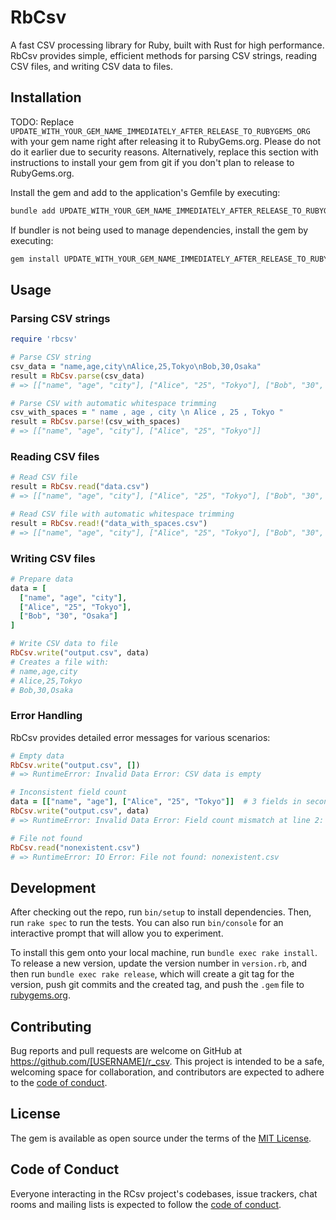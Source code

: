 # RbCsv

A fast CSV processing library for Ruby, built with Rust for high performance. RbCsv provides simple, efficient methods for parsing CSV strings, reading CSV files, and writing CSV data to files.

## Installation

TODO: Replace `UPDATE_WITH_YOUR_GEM_NAME_IMMEDIATELY_AFTER_RELEASE_TO_RUBYGEMS_ORG` with your gem name right after releasing it to RubyGems.org. Please do not do it earlier due to security reasons. Alternatively, replace this section with instructions to install your gem from git if you don't plan to release to RubyGems.org.

Install the gem and add to the application's Gemfile by executing:

```bash
bundle add UPDATE_WITH_YOUR_GEM_NAME_IMMEDIATELY_AFTER_RELEASE_TO_RUBYGEMS_ORG
```

If bundler is not being used to manage dependencies, install the gem by executing:

```bash
gem install UPDATE_WITH_YOUR_GEM_NAME_IMMEDIATELY_AFTER_RELEASE_TO_RUBYGEMS_ORG
```

## Usage

### Parsing CSV strings

```ruby
require 'rbcsv'

# Parse CSV string
csv_data = "name,age,city\nAlice,25,Tokyo\nBob,30,Osaka"
result = RbCsv.parse(csv_data)
# => [["name", "age", "city"], ["Alice", "25", "Tokyo"], ["Bob", "30", "Osaka"]]

# Parse CSV with automatic whitespace trimming
csv_with_spaces = " name , age , city \n Alice , 25 , Tokyo "
result = RbCsv.parse!(csv_with_spaces)
# => [["name", "age", "city"], ["Alice", "25", "Tokyo"]]
```

### Reading CSV files

```ruby
# Read CSV file
result = RbCsv.read("data.csv")
# => [["name", "age", "city"], ["Alice", "25", "Tokyo"], ["Bob", "30", "Osaka"]]

# Read CSV file with automatic whitespace trimming
result = RbCsv.read!("data_with_spaces.csv")
# => [["name", "age", "city"], ["Alice", "25", "Tokyo"], ["Bob", "30", "Osaka"]]
```

### Writing CSV files

```ruby
# Prepare data
data = [
  ["name", "age", "city"],
  ["Alice", "25", "Tokyo"],
  ["Bob", "30", "Osaka"]
]

# Write CSV data to file
RbCsv.write("output.csv", data)
# Creates a file with:
# name,age,city
# Alice,25,Tokyo
# Bob,30,Osaka
```

### Error Handling

RbCsv provides detailed error messages for various scenarios:

```ruby
# Empty data
RbCsv.write("output.csv", [])
# => RuntimeError: Invalid Data Error: CSV data is empty

# Inconsistent field count
data = [["name", "age"], ["Alice", "25", "Tokyo"]]  # 3 fields in second row
RbCsv.write("output.csv", data)
# => RuntimeError: Invalid Data Error: Field count mismatch at line 2: expected 2 fields, got 3 fields

# File not found
RbCsv.read("nonexistent.csv")
# => RuntimeError: IO Error: File not found: nonexistent.csv
```

## Development

After checking out the repo, run `bin/setup` to install dependencies. Then, run `rake spec` to run the tests. You can also run `bin/console` for an interactive prompt that will allow you to experiment.

To install this gem onto your local machine, run `bundle exec rake install`. To release a new version, update the version number in `version.rb`, and then run `bundle exec rake release`, which will create a git tag for the version, push git commits and the created tag, and push the `.gem` file to [rubygems.org](https://rubygems.org).

## Contributing

Bug reports and pull requests are welcome on GitHub at https://github.com/[USERNAME]/r_csv. This project is intended to be a safe, welcoming space for collaboration, and contributors are expected to adhere to the [code of conduct](https://github.com/[USERNAME]/r_csv/blob/master/CODE_OF_CONDUCT.md).

## License

The gem is available as open source under the terms of the [MIT License](https://opensource.org/licenses/MIT).

## Code of Conduct

Everyone interacting in the RCsv project's codebases, issue trackers, chat rooms and mailing lists is expected to follow the [code of conduct](https://github.com/[USERNAME]/r_csv/blob/master/CODE_OF_CONDUCT.md).
